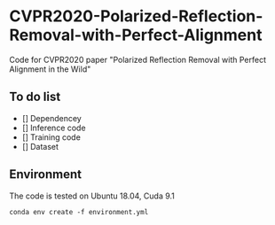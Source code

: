 # CVPR2020-Polarized-Reflection-Removal-with-Perfect-Alignment
Code for CVPR2020 paper "Polarized Reflection Removal with Perfect Alignment in the Wild"
## To do list
- [] Dependencey
- [] Inference code
- [] Training code
- [] Dataset

## Environment
The code is tested on Ubuntu 18.04, Cuda 9.1
```
conda env create -f environment.yml
```
